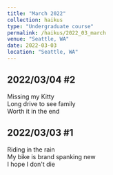 ```yaml
---
title: "March 2022"
collection: haikus
type: "Undergraduate course"
permalink: /haikus/2022_03_march
venue: "Seattle, WA"
date: 2022-03-03
location: "Seattle, WA"
---
```

## 2022/03/04 #2
Missing my Kitty \
Long drive to see family \
Worth it in the end

## 2022/03/03 #1
Riding in the rain \
My bike is brand spanking new \
I hope I don't die





<!-- Heading 1
======

Heading 2  
======

Heading 3
====== -->
